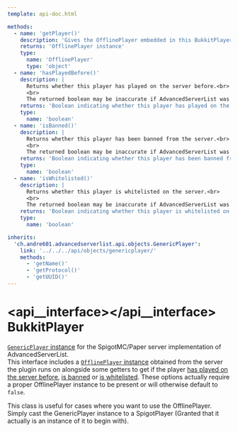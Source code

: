 ```yaml
---
template: api-doc.html

methods:
  - name: 'getPlayer()'
    description: 'Gives the OfflinePlayer embedded in this BukkitPlayer.'
    returns: 'OfflinePlayer instance'
    type:
      name: 'OfflinePlayer'
      type: 'object'
  - name: 'hasPlayedBefore()'
    description: |
      Returns whether this player has played on the server before.<br>
      <br>
      The returned boolean may be inaccurate if AdvancedServerList was unable to obtain a valid OfflinePlayer instance.
    returns: 'Boolean indicating whether this player has played on the server before.'
    type:
      name: 'boolean'
  - name: 'isBanned()'
    description: |
      Returns whether this player has been banned from the server.<br>
      <br>
      The returned boolean may be inaccurate if AdvancedServerList was unable to obtain a valid OfflinePlayer instance.
    returns: 'Boolean indicating whether this player has been banned from the server.'
    type:
      name: 'boolean'
  - name: 'isWhitelisted()'
    description: |
      Returns whether this player is whitelisted on the server.<br>
      <br>
      The returned boolean may be inaccurate if AdvancedServerList was unable to obtain a valid OfflinePlayer instance.
    returns: 'Boolean indicating whether this player is whitelisted on the server.'
    type:
      name: 'boolean'

inherits:
  'ch.andre601.advancedserverlist.api.objects.GenericPlayer':
    link: '../../../api/objects/genericplayer/'
    methods:
      - 'getName()'
      - 'getProtocol()'
      - 'getUUID()'
---
```


# <api__interface></api__interface> BukkitPlayer

[`GenericPlayer` instance](../../api/objects/genericplayer.md) for the SpigotMC/Paper server implementation of AdvancedServerList.  
This interface includes a [`OfflinePlayer` instance](#getplayer()) obtained from the server the plugin runs on alongside some getters to get if the player [has played on the server before](#hasplayedbefore()), [is banned](#isbanned()) or [is whitelisted](#iswhitelisted()). These options actually require a proper OfflinePlayer instance to be present or will otherwise default to `false`.

This class is useful for cases where you want to use the OfflinePlayer. Simply cast the GenericPlayer instance to a SpigotPlayer (Granted that it actually is an instance of it to begin with).